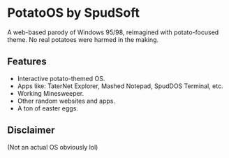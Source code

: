 # PotatoOS by SpudSoft  
A web-based parody of Windows 95/98, reimagined with potato-focused theme. No real potatoes were harmed in the making.

## Features  
- Interactive potato-themed OS.
- Apps like: TaterNet Explorer, Mashed Notepad, SpudDOS Terminal, etc.
- Working Minesweeper.
- Other random websites and apps.
- A ton of easter eggs.

## Disclaimer
(Not an actual OS obviously lol)
